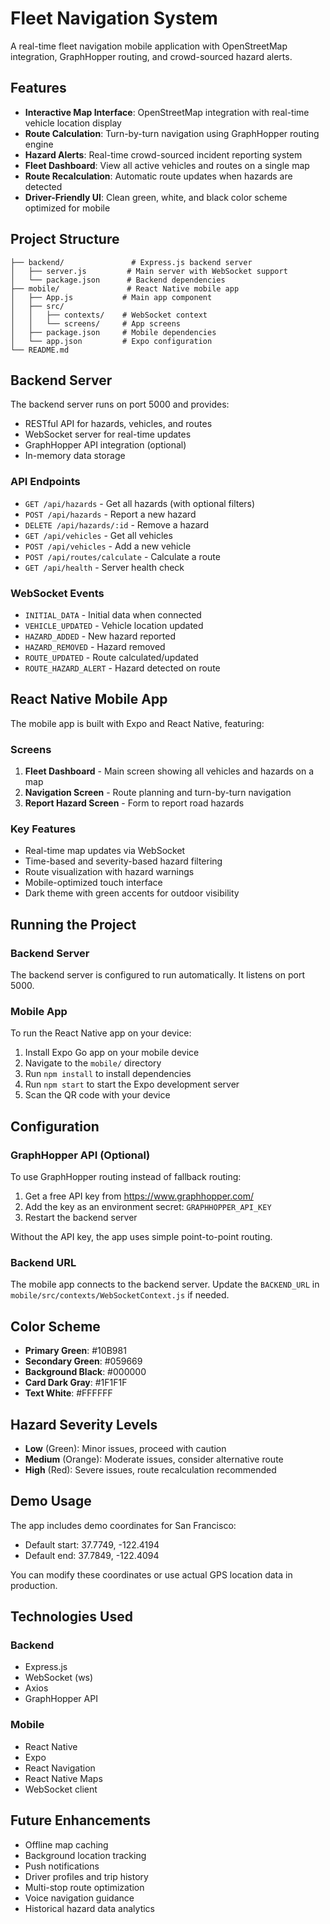 # Fleet Navigation System

A real-time fleet navigation mobile application with OpenStreetMap integration, GraphHopper routing, and crowd-sourced hazard alerts.

## Features

- **Interactive Map Interface**: OpenStreetMap integration with real-time vehicle location display
- **Route Calculation**: Turn-by-turn navigation using GraphHopper routing engine
- **Hazard Alerts**: Real-time crowd-sourced incident reporting system
- **Fleet Dashboard**: View all active vehicles and routes on a single map
- **Route Recalculation**: Automatic route updates when hazards are detected
- **Driver-Friendly UI**: Clean green, white, and black color scheme optimized for mobile

## Project Structure

```
├── backend/               # Express.js backend server
│   ├── server.js         # Main server with WebSocket support
│   └── package.json      # Backend dependencies
├── mobile/               # React Native mobile app
│   ├── App.js           # Main app component
│   ├── src/
│   │   ├── contexts/    # WebSocket context
│   │   └── screens/     # App screens
│   ├── package.json     # Mobile dependencies
│   └── app.json         # Expo configuration
└── README.md
```

## Backend Server

The backend server runs on port 5000 and provides:
- RESTful API for hazards, vehicles, and routes
- WebSocket server for real-time updates
- GraphHopper API integration (optional)
- In-memory data storage

### API Endpoints

- `GET /api/hazards` - Get all hazards (with optional filters)
- `POST /api/hazards` - Report a new hazard
- `DELETE /api/hazards/:id` - Remove a hazard
- `GET /api/vehicles` - Get all vehicles
- `POST /api/vehicles` - Add a new vehicle
- `POST /api/routes/calculate` - Calculate a route
- `GET /api/health` - Server health check

### WebSocket Events

- `INITIAL_DATA` - Initial data when connected
- `VEHICLE_UPDATED` - Vehicle location updated
- `HAZARD_ADDED` - New hazard reported
- `HAZARD_REMOVED` - Hazard removed
- `ROUTE_UPDATED` - Route calculated/updated
- `ROUTE_HAZARD_ALERT` - Hazard detected on route

## React Native Mobile App

The mobile app is built with Expo and React Native, featuring:

### Screens

1. **Fleet Dashboard** - Main screen showing all vehicles and hazards on a map
2. **Navigation Screen** - Route planning and turn-by-turn navigation
3. **Report Hazard Screen** - Form to report road hazards

### Key Features

- Real-time map updates via WebSocket
- Time-based and severity-based hazard filtering
- Route visualization with hazard warnings
- Mobile-optimized touch interface
- Dark theme with green accents for outdoor visibility

## Running the Project

### Backend Server

The backend server is configured to run automatically. It listens on port 5000.

### Mobile App

To run the React Native app on your device:

1. Install Expo Go app on your mobile device
2. Navigate to the `mobile/` directory
3. Run `npm install` to install dependencies
4. Run `npm start` to start the Expo development server
5. Scan the QR code with your device

## Configuration

### GraphHopper API (Optional)

To use GraphHopper routing instead of fallback routing:

1. Get a free API key from https://www.graphhopper.com/
2. Add the key as an environment secret: `GRAPHHOPPER_API_KEY`
3. Restart the backend server

Without the API key, the app uses simple point-to-point routing.

### Backend URL

The mobile app connects to the backend server. Update the `BACKEND_URL` in `mobile/src/contexts/WebSocketContext.js` if needed.

## Color Scheme

- **Primary Green**: #10B981
- **Secondary Green**: #059669
- **Background Black**: #000000
- **Card Dark Gray**: #1F1F1F
- **Text White**: #FFFFFF

## Hazard Severity Levels

- **Low** (Green): Minor issues, proceed with caution
- **Medium** (Orange): Moderate issues, consider alternative route
- **High** (Red): Severe issues, route recalculation recommended

## Demo Usage

The app includes demo coordinates for San Francisco:
- Default start: 37.7749, -122.4194
- Default end: 37.7849, -122.4094

You can modify these coordinates or use actual GPS location data in production.

## Technologies Used

### Backend
- Express.js
- WebSocket (ws)
- Axios
- GraphHopper API

### Mobile
- React Native
- Expo
- React Navigation
- React Native Maps
- WebSocket client

## Future Enhancements

- Offline map caching
- Background location tracking
- Push notifications
- Driver profiles and trip history
- Multi-stop route optimization
- Voice navigation guidance
- Historical hazard data analytics
